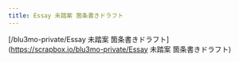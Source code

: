 ```yaml
---
title: Essay 未踏案 箇条書きドラフト
---
```


\[/blu3mo-private/Essay 未踏案 箇条書きドラフト\](https://scrapbox.io/blu3mo-private/Essay 未踏案 箇条書きドラフト)
